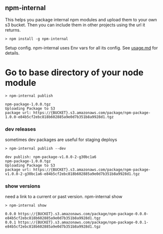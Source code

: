 npm-internal
------------

This helps you package internal npm modules and upload them to your own s3 bucket. Then you can include them in other projects using the url it returns.

```
> npm install -g npm-internal
```

Setup config.  npm-internal uses Env vars for all its config. See [usage.md](usage.md) for details.


# Go to base directory of your node module

```
> npm-internal publish

npm-package-1.0.0.tgz
Uploading Package to S3
package url: https://{BUCKET}.s3.amazonaws.com/package/npm-package-1.0.0-e84b5cf2ebc818b602885a9e0d7b351b8a9928d1.tgz
```

### dev releases

sometimes dev packages are useful for staging deploys

```
> npm-internal publish --dev

dev publish: npm-package-v1.0.0-2-g30bc1a6
npm-package-1.0.0.tgz
Uploading Package to S3
package url: https://{BUCKET}.s3.amazonaws.com/package/npm-package-v1.0.0-2-g30bc1a6-e84b5cf2ebc818b602885a9e0d7b351b8a9928d1.tgz
```

### show versions

need a link to a current or past version. npm-internal show

```
> npm-internal show

0.0.0 https://{BUCKET}.s3.amazonaws.com/package/npm-package-0.0.0-e84b5cf2ebc818b602885a9e0d7b351b8a9928d1.tgz
0.0.1 https://{BUCKET}.s3.amazonaws.com/package/npm-package-0.0.1-e84b5cf2ebc818b602885a9e0d7b351b8a9928d1.tgz
```
